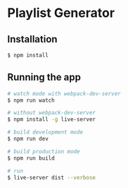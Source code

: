 # Playlist Generator

## Installation

```bash
$ npm install
```

## Running the app

```bash
# watch mode with webpack-dev-server
$ npm run watch

# without webpack-dev-server
$ npm install -g live-server

# build development mode
$ npm run dev

# build production mode
$ npm run build

# run
$ live-server dist --verbose
```
